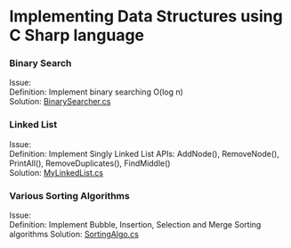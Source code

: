 # Implementing Data Structures using C Sharp language

### **Binary Search**
Issue:  
Definition: Implement binary searching O(log n)  
Solution: [BinarySearcher.cs](models/BinarySearcher.cs)  


### **Linked List**
Issue:  
Definition: Implement Singly Linked List
APIs: AddNode(), RemoveNode(), PrintAll(), RemoveDuplicates(), FindMiddle()  
Solution: [MyLinkedList.cs](models/MyLinkedList.cs)  

### **Various Sorting Algorithms**
Issue:  
Definition: Implement Bubble, Insertion, Selection and Merge Sorting algorithms
Solution: [SortingAlgo.cs](models/SortingAlgo.cs)  